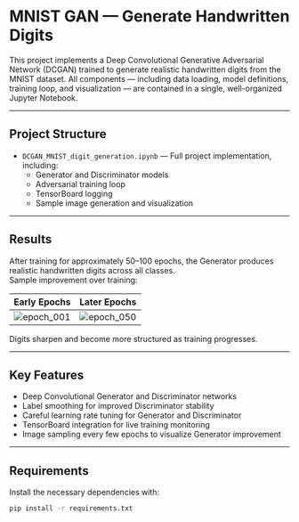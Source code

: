 # MNIST GAN — Generate Handwritten Digits

This project implements a Deep Convolutional Generative Adversarial Network (DCGAN) trained to generate realistic handwritten digits from the MNIST dataset. All components — including data loading, model definitions, training loop, and visualization — are contained in a single, well-organized Jupyter Notebook.

---

## Project Structure

- `DCGAN_MNIST_digit_generation.ipynb` — Full project implementation, including:
  - Generator and Discriminator models
  - Adversarial training loop
  - TensorBoard logging
  - Sample image generation and visualization

---

## Results

After training for approximately 50–100 epochs, the Generator produces realistic handwritten digits across all classes.  
Sample improvement over training:

| Early Epochs | Later Epochs |
|:------------:|:------------:|
| ![epoch_001](generated_samples/epoch_001.png) | ![epoch_050](generated_samples/epoch_050.png) |

Digits sharpen and become more structured as training progresses.

---

## Key Features

- Deep Convolutional Generator and Discriminator networks
- Label smoothing for improved Discriminator stability
- Careful learning rate tuning for Generator and Discriminator
- TensorBoard integration for live training monitoring
- Image sampling every few epochs to visualize Generator improvement

---

## Requirements

Install the necessary dependencies with:

```bash
pip install -r requirements.txt

